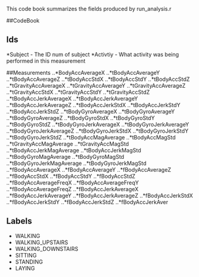 This code book summarizes the fields produced by run_analysis.r 

##CodeBook

## Ids

*Subject - The ID num of subject
*Activtiy - What activity was being performed in this measurement

##Measurements
..*BodyAccAverageX 
..*tBodyAccAverageY 
..*tBodyAccAverageZ 
..*tBodyAccStdX 
..*tBodyAccStdY 
..*tBodyAccStdZ 
..*tGravityAccAverageX 
..*tGravityAccAverageY 
..*tGravityAccAverageZ 
..*tGravityAccStdX 
..*tGravityAccStdY 
..*tGravityAccStdZ 
..*tBodyAccJerkAverageX 
..*tBodyAccJerkAverageY 
..*tBodyAccJerkAverageZ 
..*tBodyAccJerkStdX 
..*tBodyAccJerkStdY 
..*tBodyAccJerkStdZ 
..*tBodyGyroAverageX 
..*tBodyGyroAverageY 
..*tBodyGyroAverageZ 
..*tBodyGyroStdX 
..*tBodyGyroStdY 
..*tBodyGyroStdZ 
..*tBodyGyroJerkAverageX 
..*tBodyGyroJerkAverageY 
..*tBodyGyroJerkAverageZ 
..*tBodyGyroJerkStdX 
..*tBodyGyroJerkStdY 
..*tBodyGyroJerkStdZ 
..*tBodyAccMagAverage 
..*tBodyAccMagStd 
..*tGravityAccMagAverage 
..*tGravityAccMagStd 
..*tBodyAccJerkMagAverage 
..*tBodyAccJerkMagStd 
..*tBodyGyroMagAverage 
..*tBodyGyroMagStd 
..*tBodyGyroJerkMagAverage 
..*tBodyGyroJerkMagStd 
..*fBodyAccAverageX 
..*fBodyAccAverageY 
..*fBodyAccAverageZ 
..*fBodyAccStdX 
..*fBodyAccStdY 
..*fBodyAccStdZ 
..*fBodyAccAverageFreqX 
..*fBodyAccAverageFreqY 
..*fBodyAccAverageFreqZ 
..*fBodyAccJerkAverageX 
..*fBodyAccJerkAverageY
..*fBodyAccJerkAverageZ 
..*fBodyAccJerkStdX 
..*fBodyAccJerkStdY 
..*fBodyAccJerkStdZ 
..*fBodyAccJerkAver

## Labels  
* WALKING
* WALKING_UPSTAIRS
* WALKING_DOWNSTAIRS
* SITTING
* STANDING
* LAYING


